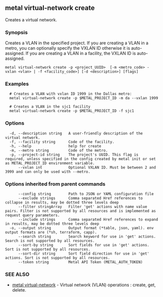 ## metal virtual-network create

Creates a virtual network.

### Synopsis

Creates a VLAN in the specified project. If you are creating a VLAN in a metro, you can optionally specify the VXLAN ID otherwise it is auto-assigned. If you are creating a VLAN in a facility, the VXLAN ID is auto-assigned.

```
metal virtual-network create -p <project_UUID>  [-m <metro_code> -vxlan <vlan> | -f <facility_code>] [-d <description>] [flags]
```

### Examples

```
  # Creates a VLAN with vxlan ID 1999 in the Dallas metro:
  metal virtual-network create -p $METAL_PROJECT_ID -m da --vxlan 1999

  # Creates a VLAN in the sjc1 facility
  metal virtual-network create -p $METAL_PROJECT_ID -f sjc1
```

### Options

```
  -d, --description string   A user-friendly description of the virtual network.
  -f, --facility string      Code of the facility.
  -h, --help                 help for create
  -m, --metro string         Code of the metro.
  -p, --project-id string    The project's UUID. This flag is required, unless specified in the config created by metal init or set as METAL_PROJECT_ID environment variable.
      --vxlan int            Optional VXLAN ID. Must be between 2 and 3999 and can only be used with --metro.
```

### Options inherited from parent commands

```
      --config string        Path to JSON or YAML configuration file
      --exclude strings      Comma separated Href references to collapse in results, may be dotted three levels deep
      --filter stringArray   Filter 'get' actions with name value pairs. Filter is not supported by all resources and is implemented as request query parameters.
      --include strings      Comma separated Href references to expand in results, may be dotted three levels deep
  -o, --output string        Output format (*table, json, yaml). env output formats are (*sh, terraform, capp).
      --search string        Search keyword for use in 'get' actions. Search is not supported by all resources.
      --sort-by string       Sort fields for use in 'get' actions. Sort is not supported by all resources.
      --sort-dir string      Sort field direction for use in 'get' actions. Sort is not supported by all resources.
      --token string         Metal API Token (METAL_AUTH_TOKEN)
```

### SEE ALSO

* [metal virtual-network](metal_virtual-network.md)	 - Virtual network (VLAN) operations : create, get, delete.

